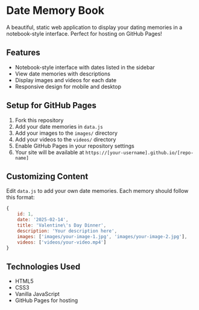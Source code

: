 # Date Memory Book 

A beautiful, static web application to display your dating memories in a notebook-style interface. Perfect for hosting on GitHub Pages!

## Features
- Notebook-style interface with dates listed in the sidebar
- View date memories with descriptions
- Display images and videos for each date
- Responsive design for mobile and desktop

## Setup for GitHub Pages
1. Fork this repository
2. Add your date memories in `data.js`
3. Add your images to the `images/` directory
4. Add your videos to the `videos/` directory
5. Enable GitHub Pages in your repository settings
6. Your site will be available at `https://[your-username].github.io/[repo-name]`

## Customizing Content
Edit `data.js` to add your own date memories. Each memory should follow this format:
```javascript
{
    id: 1,
    date: '2025-02-14',
    title: 'Valentine\'s Day Dinner',
    description: 'Your description here',
    images: ['images/your-image-1.jpg', 'images/your-image-2.jpg'],
    videos: ['videos/your-video.mp4']
}
```

## Technologies Used
- HTML5
- CSS3
- Vanilla JavaScript
- GitHub Pages for hosting
